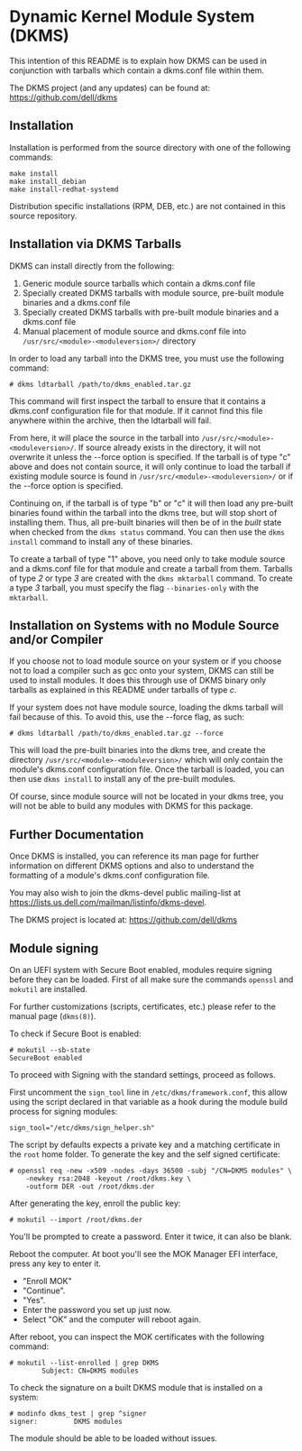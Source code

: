 Dynamic Kernel Module System (DKMS)
==
This intention of this README is to explain how DKMS can be used in conjunction
with tarballs which contain a dkms.conf file within them.

The DKMS project (and any updates) can be found at: https://github.com/dell/dkms

Installation
--

Installation is performed from the source directory with one of the following
commands:

```
make install
make install_debian
make install-redhat-systemd
```

Distribution specific installations (RPM, DEB, etc.) are not contained in this
source repository.


Installation via DKMS Tarballs
--

DKMS can install directly from the following:

1. Generic module source tarballs which contain a dkms.conf file
2. Specially created DKMS tarballs with module source, pre-built module
   binaries and a dkms.conf file
3. Specially created DKMS tarballs with pre-built module binaries and a
   dkms.conf file
4. Manual placement of module source and dkms.conf file into
   `/usr/src/<module>-<moduleversion>/` directory

In order to load any tarball into the DKMS tree, you must use the following
command:

```
# dkms ldtarball /path/to/dkms_enabled.tar.gz
```

This command will first inspect the tarball to ensure that it contains a
dkms.conf configuration file for that module.  If it cannot find this file
anywhere within the archive, then the ldtarball will fail.

From here, it will place the source in the tarball into
`/usr/src/<module>-<moduleversion>/`. If source already exists in the directory,
it will not overwrite it unless the --force option is specified. If the tarball
is of type "c" above and does not contain source, it will only continue to load
the tarball if existing module source is found in
`/usr/src/<module>-<moduleversion>/` or if the --force option is specified.

Continuing on, if the tarball is of type "b" or "c" it will then load any
pre-built binaries found within the tarball into the dkms tree, but will stop
short of installing them.  Thus, all pre-built binaries will then be of in the
*built* state when checked from the `dkms status` command.  You can then use the
`dkms install` command to install any of these binaries.

To create a tarball of type "1" above, you need only to take module source and a
dkms.conf file for that module and create a tarball from them.  Tarballs of
type *2* or type *3* are created with the `dkms mktarball` command.  To create
a type *3* tarball, you must specify the flag `--binaries-only` with the
`mktarball`.



Installation on Systems with no Module Source and/or Compiler
--

If you choose not to load module source on your system or if you choose not to
load a compiler such as gcc onto your system, DKMS can still be used to install
modules.  It does this through use of DKMS binary only tarballs as explained in
this README under tarballs of type *c*.

If your system does not have module source, loading the dkms tarball will fail
because of this.  To avoid this, use the --force flag, as such:

```
# dkms ldtarball /path/to/dkms_enabled.tar.gz --force
```

This will load the pre-built binaries into the dkms tree, and create the
directory `/usr/src/<module>-<moduleversion>/` which will only contain the
module's dkms.conf configuration file.  Once the tarball is loaded, you can then
use `dkms install` to install any of the pre-built modules.

Of course, since module source will not be located in your dkms tree, you will
not be able to build any modules with DKMS for this package.


Further Documentation
--

Once DKMS is installed, you can reference its man page for further information
on different DKMS options and also to understand the formatting of a module's
dkms.conf configuration file.

You may also wish to join the dkms-devel public mailing-list at
https://lists.us.dell.com/mailman/listinfo/dkms-devel.

The DKMS project is located at: https://github.com/dell/dkms


Module signing
--

On an UEFI system with Secure Boot enabled, modules require signing before they
can be loaded. First of all make sure the commands `openssl` and `mokutil` are
installed.

For further customizations (scripts, certificates, etc.) please refer to the
manual page (`dkms(8)`).

To check if Secure Boot is enabled:

```
# mokutil --sb-state
SecureBoot enabled
```

To proceed with Signing with the standard settings, proceed as follows.

First uncomment the `sign_tool` line in `/etc/dkms/framework.conf`, this allow
using the script declared in that variable as a hook during the module build
process for signing modules:

```
sign_tool="/etc/dkms/sign_helper.sh"
```

The script by defaults expects a private key and a matching certificate in the
`root` home folder. To generate the key and the self signed certificate:

```
# openssl req -new -x509 -nodes -days 36500 -subj "/CN=DKMS modules" \
    -newkey rsa:2048 -keyout /root/dkms.key \
    -outform DER -out /root/dkms.der
```

After generating the key, enroll the public key:

```
# mokutil --import /root/dkms.der
```

You'll be prompted to create a password. Enter it twice, it can also be blank.

Reboot the computer. At boot you'll see the MOK Manager EFI interface, press any
key to enter it.

- "Enroll MOK"
- "Continue".
- "Yes".
- Enter the password you set up just now.
- Select "OK" and the computer will reboot again.

After reboot, you can inspect the MOK certificates with the following command:

```
# mokutil --list-enrolled | grep DKMS
        Subject: CN=DKMS modules
```

To check the signature on a built DKMS module that is installed on a system:

```
# modinfo dkms_test | grep ^signer
signer:         DKMS modules
```

The module should be able to be loaded without issues.
